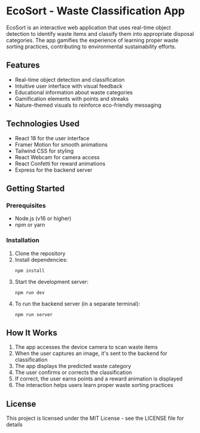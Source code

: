 # EcoSort - Waste Classification App

EcoSort is an interactive web application that uses real-time object detection to identify waste items and classify them into appropriate disposal categories. The app gamifies the experience of learning proper waste sorting practices, contributing to environmental sustainability efforts.

## Features

- Real-time object detection and classification
- Intuitive user interface with visual feedback
- Educational information about waste categories
- Gamification elements with points and streaks
- Nature-themed visuals to reinforce eco-friendly messaging

## Technologies Used

- React 18 for the user interface
- Framer Motion for smooth animations
- Tailwind CSS for styling
- React Webcam for camera access
- React Confetti for reward animations
- Express for the backend server

## Getting Started

### Prerequisites

- Node.js (v16 or higher)
- npm or yarn

### Installation

1. Clone the repository
2. Install dependencies:
   ```
   npm install
   ```
3. Start the development server:
   ```
   npm run dev
   ```
4. To run the backend server (in a separate terminal):
   ```
   npm run server
   ```

## How It Works

1. The app accesses the device camera to scan waste items
2. When the user captures an image, it's sent to the backend for classification
3. The app displays the predicted waste category
4. The user confirms or corrects the classification
5. If correct, the user earns points and a reward animation is displayed
6. The interaction helps users learn proper waste sorting practices

## License

This project is licensed under the MIT License - see the LICENSE file for details
